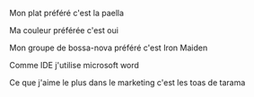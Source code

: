 Mon plat préféré c'est la paella

Ma couleur préférée c'est oui

Mon groupe de bossa-nova préféré c'est Iron Maiden

Comme IDE j'utilise microsoft word

Ce que j'aime le plus dans le marketing c'est les toas de tarama
